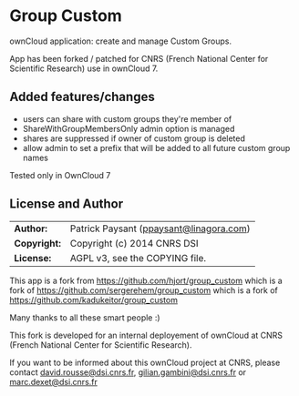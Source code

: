 # Group Custom

ownCloud application: create and manage Custom Groups.

App has been forked / patched for CNRS (French National Center for Scientific Research) use in ownCloud 7.

## Added features/changes

* users can share with custom groups they're member of
* ShareWithGroupMembersOnly admin option is managed
* shares are suppressed if owner of custom group is deleted
* allow admin to set a prefix that will be added to all future custom group names

Tested only in OwnCloud 7

## License and Author

|                      |                                          |
|:---------------------|:-----------------------------------------|
| **Author:**          | Patrick Paysant (<ppaysant@linagora.com>)
| **Copyright:**       | Copyright (c) 2014 CNRS DSI
| **License:**         | AGPL v3, see the COPYING file.

This app is a fork from
https://github.com/hjort/group_custom which is a fork of
https://github.com/sergerehem/group_custom which is a fork of
https://github.com/kadukeitor/group_custom

Many thanks to all these smart people :)

This fork is developed for an internal deployement of ownCloud at CNRS (French
National Center for Scientific Research).

If you want to be informed about this ownCloud project at CNRS, please contact
david.rousse@dsi.cnrs.fr, gilian.gambini@dsi.cnrs.fr or marc.dexet@dsi.cnrs.fr
